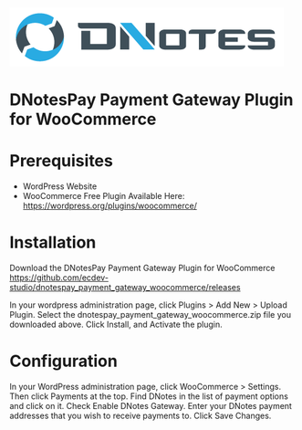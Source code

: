 ![Dnotes Pay](assets/images/dnotes-logo.png)
# DNotesPay Payment Gateway Plugin for WooCommerce

# Prerequisites

* WordPress Website
* WooCommerce Free Plugin 
Available Here: https://wordpress.org/plugins/woocommerce/

# Installation

Download the DNotesPay Payment Gateway Plugin for WooCommerce
https://github.com/ecdev-studio/dnotespay_payment_gateway_woocommerce/releases

In your wordpress administration page, click Plugins > Add New > Upload Plugin. 
Select the dnotespay_payment_gateway_woocommerce.zip file you downloaded above. 
Click Install, and Activate the plugin. 

# Configuration

In your WordPress administration page, click WooCommerce > Settings. 
Then click Payments at the top. 
Find DNotes in the list of payment options and click on it. 
Check Enable DNotes Gateway. Enter your DNotes payment addresses that you wish to receive payments to. 
Click Save Changes. 
